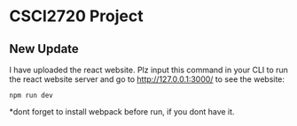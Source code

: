 # CSCI2720 Project
## New Update
I have uploaded the react website.
Plz input this command in your CLI to run the react website server and go to http://127.0.0.1:3000/ to see the website:
```
npm run dev
```
*dont forget to install webpack before run, if you dont have it.
